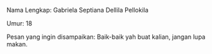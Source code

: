 Nama Lengkap: Gabriela Septiana Dellila Pellokila

Umur: 18

Pesan yang ingin disampaikan: Baik-baik yah buat kalian, jangan lupa makan.